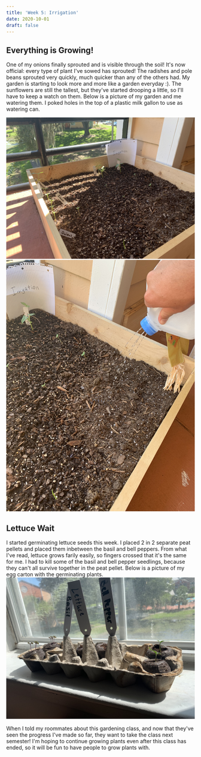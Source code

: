 ```yaml
---
title: 'Week 5: Irrigation'
date: 2020-10-01
draft: false
---
```


## [](#header-1)Everything is Growing!
One of my onions finally sprouted and is visible through the soil! It's now official: every type of plant I've sowed has sprouted! The radishes and pole beans sprouted very quickly, much quicker than any of the others had. My garden is starting to look more and more like a garden everyday :). The sunflowers are still the tallest, but they've started drooping a little, so I'll have to keep a watch on them. Below is a picture of my garden and me watering them. I poked holes in the top of a plastic milk gallon to use as watering can.

![](/assets/2020-10-01-Week-5/1.jpg)
![](/assets/2020-10-01-Week-5/2.jpg)

## [](#header-2)Lettuce Wait
I started germinating lettuce seeds this week. I placed 2 in 2 separate peat pellets and placed them inbetween the basil and bell peppers. From what I've read, lettuce grows farily easily, so fingers crossed that it's the same for me. I had to kill some of the basil and bell pepper seedlings, because they can't all survive together in the peat pellet. Below is a picture of my egg carton with the germinating plants. 
![](/assets/2020-10-01-Week-5/3.jpg)

When I told my roommates about this gardening class, and now that they've seen the progress I've made so far, they want to take the class next semester! I'm hoping to continue growing plants even after this class has ended, so it will be fun to have people to grow plants with. 
